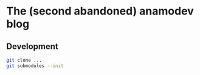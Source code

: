 # The (second abandoned) anamodev blog

## Development

```sh
git clone ...
git submodules --init
```
